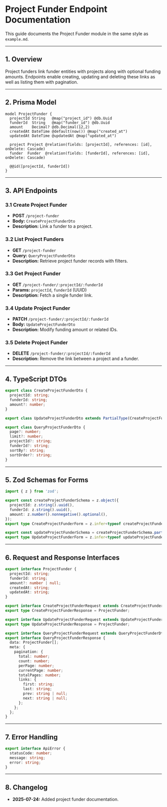 # Project Funder Endpoint Documentation

This guide documents the Project Funder module in the same style as `example.md`.

---

## 1. Overview

Project funders link funder entities with projects along with optional funding amounts. Endpoints enable creating, updating and deleting these links as well as listing them with pagination.

---

## 2. Prisma Model

```prisma
model ProjectFunder {
  projectId String   @map("project_id") @db.Uuid
  funderId  String   @map("funder_id") @db.Uuid
  amount    Decimal? @db.Decimal(12,2)
  createdAt DateTime @default(now()) @map("created_at")
  updatedAt DateTime @updatedAt @map("updated_at")

  project Project @relation(fields: [projectId], references: [id], onDelete: Cascade)
  funder  Funder  @relation(fields: [funderId], references: [id], onDelete: Cascade)

  @@id([projectId, funderId])
}
```

---

## 3. API Endpoints

### 3.1 Create Project Funder
- **POST** `/project-funder`
- **Body:** `CreateProjectFunderDto`
- **Description:** Link a funder to a project.

### 3.2 List Project Funders
- **GET** `/project-funder`
- **Query:** `QueryProjectFunderDto`
- **Description:** Retrieve project funder records with filters.

### 3.3 Get Project Funder
- **GET** `/project-funder/:projectId/:funderId`
- **Params:** `projectId`, `funderId` (UUID)
- **Description:** Fetch a single funder link.

### 3.4 Update Project Funder
- **PATCH** `/project-funder/:projectId/:funderId`
- **Body:** `UpdateProjectFunderDto`
- **Description:** Modify funding amount or related IDs.

### 3.5 Delete Project Funder
- **DELETE** `/project-funder/:projectId/:funderId`
- **Description:** Remove the link between a project and a funder.

---

## 4. TypeScript DTOs

```typescript
export class CreateProjectFunderDto {
  projectId: string;
  funderId: string;
  amount?: number;
}

export class UpdateProjectFunderDto extends PartialType(CreateProjectFunderDto) {}

export class QueryProjectFunderDto {
  page?: number;
  limit?: number;
  projectId?: string;
  funderId?: string;
  sortBy?: string;
  sortOrder?: string;
}
```

---

## 5. Zod Schemas for Forms

```typescript
import { z } from 'zod';

export const createProjectFunderSchema = z.object({
  projectId: z.string().uuid(),
  funderId: z.string().uuid(),
  amount: z.number().nonnegative().optional(),
});
export type CreateProjectFunderForm = z.infer<typeof createProjectFunderSchema>;

export const updateProjectFunderSchema = createProjectFunderSchema.partial();
export type UpdateProjectFunderForm = z.infer<typeof updateProjectFunderSchema>;
```

---

## 6. Request and Response Interfaces

```typescript
export interface ProjectFunder {
  projectId: string;
  funderId: string;
  amount?: number | null;
  createdAt: string;
  updatedAt: string;
}

export interface CreateProjectFunderRequest extends CreateProjectFunderDto {}
export type CreateProjectFunderResponse = ProjectFunder;

export interface UpdateProjectFunderRequest extends UpdateProjectFunderDto {}
export type UpdateProjectFunderResponse = ProjectFunder;

export interface QueryProjectFunderRequest extends QueryProjectFunderDto {}
export interface QueryProjectFunderResponse {
  data: ProjectFunder[];
  meta: {
    pagination: {
      total: number;
      count: number;
      perPage: number;
      currentPage: number;
      totalPages: number;
      links: {
        first: string;
        last: string;
        prev: string | null;
        next: string | null;
      };
    };
  };
}
```

---

## 7. Error Handling

```typescript
export interface ApiError {
  statusCode: number;
  message: string;
  error: string;
}
```

---

## 8. Changelog
- **2025-07-24:** Added project funder documentation.
